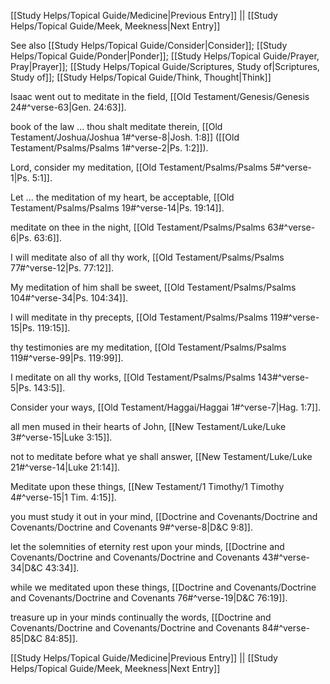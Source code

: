 [[Study Helps/Topical Guide/Medicine|Previous Entry]]  ||  [[Study Helps/Topical Guide/Meek, Meekness|Next Entry]]

 See also [[Study Helps/Topical Guide/Consider|Consider]]; [[Study Helps/Topical Guide/Ponder|Ponder]]; [[Study Helps/Topical Guide/Prayer, Pray|Prayer]]; [[Study Helps/Topical Guide/Scriptures, Study of|Scriptures, Study of]]; [[Study Helps/Topical Guide/Think, Thought|Think]]

 Isaac went out to meditate in the field, [[Old Testament/Genesis/Genesis 24#^verse-63|Gen. 24:63]].

 book of the law ... thou shalt meditate therein, [[Old Testament/Joshua/Joshua 1#^verse-8|Josh. 1:8]] ([[Old Testament/Psalms/Psalms 1#^verse-2|Ps. 1:2]]).

 Lord, consider my meditation, [[Old Testament/Psalms/Psalms 5#^verse-1|Ps. 5:1]].

 Let ... the meditation of my heart, be acceptable, [[Old Testament/Psalms/Psalms 19#^verse-14|Ps. 19:14]].

 meditate on thee in the night, [[Old Testament/Psalms/Psalms 63#^verse-6|Ps. 63:6]].

 I will meditate also of all thy work, [[Old Testament/Psalms/Psalms 77#^verse-12|Ps. 77:12]].

 My meditation of him shall be sweet, [[Old Testament/Psalms/Psalms 104#^verse-34|Ps. 104:34]].

 I will meditate in thy precepts, [[Old Testament/Psalms/Psalms 119#^verse-15|Ps. 119:15]].

 thy testimonies are my meditation, [[Old Testament/Psalms/Psalms 119#^verse-99|Ps. 119:99]].

 I meditate on all thy works, [[Old Testament/Psalms/Psalms 143#^verse-5|Ps. 143:5]].

 Consider your ways, [[Old Testament/Haggai/Haggai 1#^verse-7|Hag. 1:7]].

 all men mused in their hearts of John, [[New Testament/Luke/Luke 3#^verse-15|Luke 3:15]].

 not to meditate before what ye shall answer, [[New Testament/Luke/Luke 21#^verse-14|Luke 21:14]].

 Meditate upon these things, [[New Testament/1 Timothy/1 Timothy 4#^verse-15|1 Tim. 4:15]].

 you must study it out in your mind, [[Doctrine and Covenants/Doctrine and Covenants/Doctrine and Covenants 9#^verse-8|D&C 9:8]].

 let the solemnities of eternity rest upon your minds, [[Doctrine and Covenants/Doctrine and Covenants/Doctrine and Covenants 43#^verse-34|D&C 43:34]].

 while we meditated upon these things, [[Doctrine and Covenants/Doctrine and Covenants/Doctrine and Covenants 76#^verse-19|D&C 76:19]].

 treasure up in your minds continually the words, [[Doctrine and Covenants/Doctrine and Covenants/Doctrine and Covenants 84#^verse-85|D&C 84:85]].

[[Study Helps/Topical Guide/Medicine|Previous Entry]]  ||  [[Study Helps/Topical Guide/Meek, Meekness|Next Entry]]